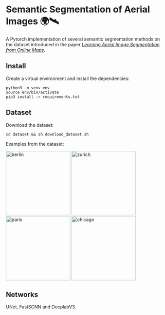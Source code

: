 # Semantic Segmentation of Aerial Images 🌍🛰️

A Pytorch implementation of several semantic segmentation methods on the dataset introduced in the paper [_Learning Aerial Image Segmentation from Online Maps_](https://ethz.ch/content/dam/ethz/special-interest/baug/igp/photogrammetry-remote-sensing-dam/documents/pdf/Papers/Learning%20Aerial%20Image.pdf).

## Install

Create a virtual environment and install the dependencies:
```
python3 -m venv env
source env/bin/activate
pip3 install -r requirements.txt
```
## Dataset

Download the dataset:

```
cd dataset && sh download_dataset.sh
```
Examples from the dataset:

<img src="docs/berlin.png" alt="berlin" height="200"/>   <img src="docs/zurich.png" alt="zurich" height="200"/>   <img src="docs/paris.png" alt="paris" height="200"/>   <img src="docs/chicago.png" alt="chicago" height="200"/>

## Networks
UNet, FastSCNN and DeeplabV3.
